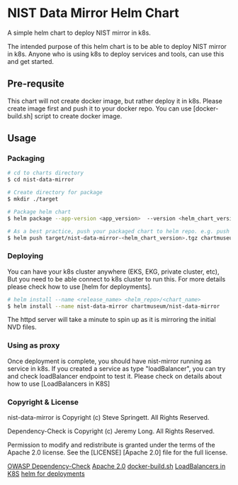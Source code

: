 # NIST Data Mirror Helm Chart

A simple helm chart to deploy NIST mirror in k8s.

The intended purpose of this helm chart is to be able to deploy NIST mirror in k8s. Anyone who is using k8s to deploy services and tools, can use this and get started.

## Pre-requsite

This chart will not create docker image, but rather deploy it in k8s. Please create image first and push it to your docker repo. You can use [docker-build.sh] script to create docker image.

## Usage

### Packaging

```sh
# cd to charts directory
$ cd nist-data-mirror

# Create directory for package
$ mkdir ./target

# Package helm chart
$ helm package --app-version <app_version>  --version <helm_chart_version> -destination ./target .

# As a best practice, push your packaged chart to helm repo. e.g. push it to artifactory, chartmusuem etc.
$ helm push target/nist-data-mirror-<helm_chart_version>.tgz chartmuseum
```

### Deploying

You can have your k8s cluster anywhere (EKS, EKG, private cluster, etc), But you need to be able connect to k8s cluster to run this. For more details please check how to use [helm for deployments].

```sh
# helm install --name <release_name> <helm_repo>/<chart_name>
$ helm install --name nist-data-mirror chartmuseum/nist-data-mirror
```

The httpd server will take a minute to spin up as it is mirroring the initial NVD files.

### Using as proxy

Once deployment is complete, you should have nist-mirror running as service in k8s. If you created a service as type "loadBalancer", you can try and check loadBalancer endpoint to test it. Please check on details about how to use [LoadBalancers in K8S]

### Copyright & License

nist-data-mirror is Copyright (c) Steve Springett. All Rights Reserved.

Dependency-Check is Copyright (c) Jeremy Long. All Rights Reserved.

Permission to modify and redistribute is granted under the terms of the Apache 2.0 license. See the [LICENSE] [Apache 2.0] file for the full license.

[OWASP Dependency-Check](https://www.owasp.org/index.php/OWASP_Dependency_Check)
[Apache 2.0](https://github.com/stevespringett/nist-data-mirror/blob/master/LICENSE)
[docker-build.sh](https://github.com/stevespringett/nist-data-mirror/blob/master/docker-build.sh)
[LoadBalancers in K8S](https://kubernetes.io/docs/concepts/services-networking/)
[helm for deployments](https://helm.sh/docs/using_helm/)
